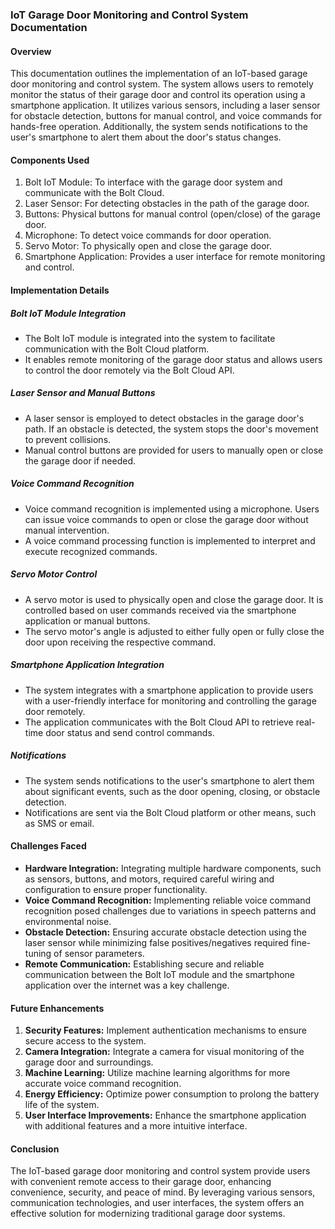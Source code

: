 ### IoT Garage Door Monitoring and Control System Documentation

#### Overview
This documentation outlines the implementation of an IoT-based garage door monitoring and control system. The system allows users to remotely monitor the status of their garage door and control its operation using a smartphone application. It utilizes various sensors, including a laser sensor for obstacle detection, buttons for manual control, and voice commands for hands-free operation. Additionally, the system sends notifications to the user's smartphone to alert them about the door's status changes.

#### Components Used
1. Bolt IoT Module: To interface with the garage door system and communicate with the Bolt Cloud.
2. Laser Sensor: For detecting obstacles in the path of the garage door.
3. Buttons: Physical buttons for manual control (open/close) of the garage door.
4. Microphone: To detect voice commands for door operation.
5. Servo Motor: To physically open and close the garage door.
6. Smartphone Application: Provides a user interface for remote monitoring and control.

#### Implementation Details

##### Bolt IoT Module Integration
- The Bolt IoT module is integrated into the system to facilitate communication with the Bolt Cloud platform.
- It enables remote monitoring of the garage door status and allows users to control the door remotely via the Bolt Cloud API.

##### Laser Sensor and Manual Buttons
- A laser sensor is employed to detect obstacles in the garage door's path. If an obstacle is detected, the system stops the door's movement to prevent collisions.
- Manual control buttons are provided for users to manually open or close the garage door if needed.

##### Voice Command Recognition
- Voice command recognition is implemented using a microphone. Users can issue voice commands to open or close the garage door without manual intervention.
- A voice command processing function is implemented to interpret and execute recognized commands.

##### Servo Motor Control
- A servo motor is used to physically open and close the garage door. It is controlled based on user commands received via the smartphone application or manual buttons.
- The servo motor's angle is adjusted to either fully open or fully close the door upon receiving the respective command.

##### Smartphone Application Integration
- The system integrates with a smartphone application to provide users with a user-friendly interface for monitoring and controlling the garage door remotely.
- The application communicates with the Bolt Cloud API to retrieve real-time door status and send control commands.

##### Notifications
- The system sends notifications to the user's smartphone to alert them about significant events, such as the door opening, closing, or obstacle detection.
- Notifications are sent via the Bolt Cloud platform or other means, such as SMS or email.

#### Challenges Faced
- **Hardware Integration:** Integrating multiple hardware components, such as sensors, buttons, and motors, required careful wiring and configuration to ensure proper functionality.
- **Voice Command Recognition:** Implementing reliable voice command recognition posed challenges due to variations in speech patterns and environmental noise.
- **Obstacle Detection:** Ensuring accurate obstacle detection using the laser sensor while minimizing false positives/negatives required fine-tuning of sensor parameters.
- **Remote Communication:** Establishing secure and reliable communication between the Bolt IoT module and the smartphone application over the internet was a key challenge.

#### Future Enhancements
1. **Security Features:** Implement authentication mechanisms to ensure secure access to the system.
2. **Camera Integration:** Integrate a camera for visual monitoring of the garage door and surroundings.
3. **Machine Learning:** Utilize machine learning algorithms for more accurate voice command recognition.
4. **Energy Efficiency:** Optimize power consumption to prolong the battery life of the system.
5. **User Interface Improvements:** Enhance the smartphone application with additional features and a more intuitive interface.

#### Conclusion
The IoT-based garage door monitoring and control system provide users with convenient remote access to their garage door, enhancing convenience, security, and peace of mind. By leveraging various sensors, communication technologies, and user interfaces, the system offers an effective solution for modernizing traditional garage door systems.
